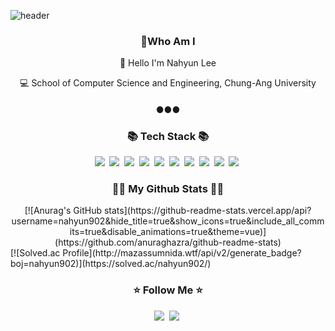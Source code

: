 ![header](https://capsule-render.vercel.app/api?type=Wave&color=ffc0cb&height=290&section=header&text=Nahyun%20Lee&fontSize=80&animation=twinkling)

<h3 align="center">🤔Who Am I</h3>

<p align="center">👋 Hello I'm Nahyun Lee</p>
<p align="center">💻 School of Computer Science and Engineering, Chung-Ang University</p>

<h4 align="center">●●●</h4>
<h3 align="center">📚️ Tech Stack 📚️</h3>
<p align="center">
<img src="https://img.shields.io/badge/Python-3776AB?style=flat-square&logo=Python&logoColor=white"/></a>&nbsp 
<img src="https://img.shields.io/badge/JavaScript-F7DF1E?style=flat-square&logo=JavaScript&logoColor=white"/></a>&nbsp
<img src="https://img.shields.io/badge/React-61DAFB?style=flat-square&logo=React&logoColor=white"/></a>&nbsp
<img src="https://img.shields.io/badge/Java-007396?style=flat-square&logo=Java&logoColor=white"/></a>&nbsp
<img src="https://img.shields.io/badge/C-A8B9CC?style=flat-square&logo=C&logoColor=white"/></a>&nbsp
<img src="https://img.shields.io/badge/C++-00599C?style=flat-square&logo=C%2B%2B&logoColor=white"/></a>&nbsp
<img src="https://img.shields.io/badge/Amazon AWS-232F3E?style=flat-square&logo=Amazon AWS&logoColor=white"/></a>&nbsp
<img src="https://img.shields.io/badge/MySQL-4479A1?style=flat-square&logo=MySQL&logoColor=white"/></a>&nbsp
<img src="https://img.shields.io/badge/GraphQL-E10098?style=flat-square&logo=GraphQL&logoColor=white"/></a>&nbsp
<img src="https://img.shields.io/badge/Node.js-339933?style=flat-square&logo=Node.js&logoColor=white"/></a>&nbsp
</p>
  
  
<h3 align="center">👩‍💻 My Github Stats 👩‍💻</h3>
<div align="center">
  [![Anurag's GitHub stats](https://github-readme-stats.vercel.app/api?username=nahyun902&hide_title=true&show_icons=true&include_all_commits=true&disable_animations=true&theme=vue)](https://github.com/anuraghazra/github-readme-stats)
</div>
<div>
  [![Solved.ac Profile](http://mazassumnida.wtf/api/v2/generate_badge?boj=nahyun902)](https://solved.ac/nahyun902/)
</div>
  
    
<h3 align="center">⭐ Follow Me ⭐</h3>
<p align="center">
  <a href="https://blog.naver.com/nahyun902"><img src="https://img.shields.io/badge/Blog-11B48A?style=flat-square&logo=Vimeo&logoColor=white&link=https://velog.io/@hyeinisfree"/></a>&nbsp
  <a href="https://www.instagram.com/1004_hyoni/"><img src="https://img.shields.io/badge/Instagram-E4405F?style=flat-square&logo=Instagram&logoColor=white&link=https://www.instagram.com/hye_inisfree/"/></a>&nbsp
</p>
